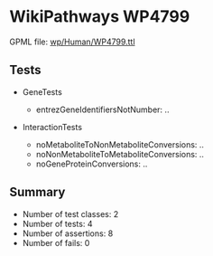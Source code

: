 # WikiPathways WP4799

GPML file: [wp/Human/WP4799.ttl](../wp/Human/WP4799.ttl)

## Tests

* GeneTests
    * entrezGeneIdentifiersNotNumber: ..

* InteractionTests
    * noMetaboliteToNonMetaboliteConversions: ..
    * noNonMetaboliteToMetaboliteConversions: ..
    * noGeneProteinConversions: ..

## Summary

* Number of test classes: 2
* Number of tests: 4
* Number of assertions: 8
* Number of fails: 0

